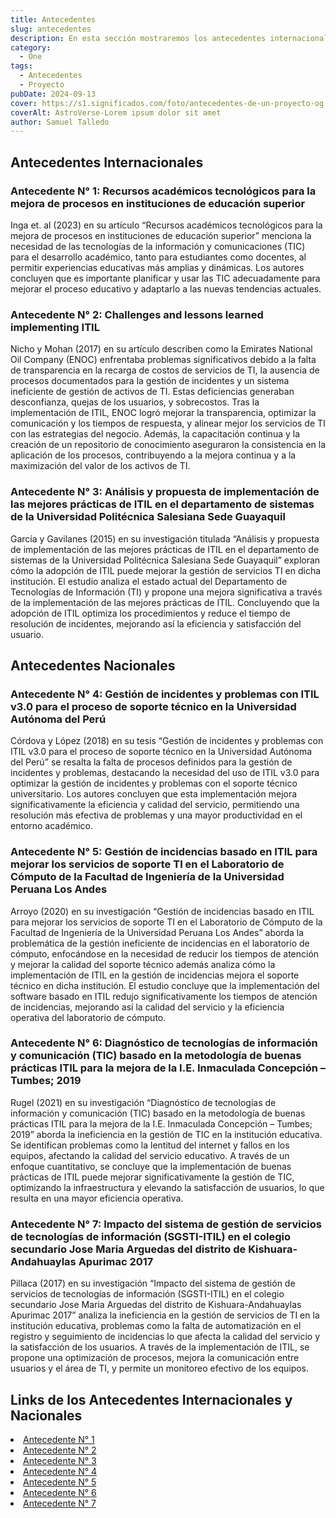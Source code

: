 ```yaml
---
title: Antecedentes
slug: antecedentes
description: En esta sección mostraremos los antecedentes internacionales y nacionales investigados
category:
  - One
tags:
  - Antecedentes
  - Proyecto
pubDate: 2024-09-13
cover: https://s1.significados.com/foto/antecedentes-de-un-proyecto-og.jpg
coverAlt: AstroVerse-Lorem ipsum dolor sit amet
author: Samuel Talledo
---
```


## Antecedentes Internacionales

### Antecedente N° 1: Recursos académicos tecnológicos para la mejora de procesos en instituciones de educación superior

Inga et. al (2023) en su artículo “Recursos académicos tecnológicos para la mejora de procesos en instituciones de educación superior” menciona la necesidad de las tecnologías de la información y comunicaciones (TIC) para el desarrollo académico, tanto para estudiantes como docentes, al permitir experiencias educativas más amplias y dinámicas. Los autores concluyen que es importante planificar y usar las TIC adecuadamente para mejorar el proceso educativo y adaptarlo a las nuevas tendencias actuales.

### Antecedente N° 2: Challenges and lessons learned implementing ITIL

Nicho y Mohan (2017) en su artículo describen como la Emirates National Oil Company (ENOC) enfrentaba problemas significativos debido a la falta de transparencia en la recarga de costos de servicios de TI, la ausencia de procesos documentados para la gestión de incidentes y un sistema ineficiente de gestión de activos de TI. Estas deficiencias generaban desconfianza, quejas de los usuarios, y sobrecostos. Tras la implementación de ITIL, ENOC logró mejorar la transparencia, optimizar la comunicación y los tiempos de respuesta, y alinear mejor los servicios de TI con las estrategias del negocio. Además, la capacitación continua y la creación de un repositorio de conocimiento aseguraron la consistencia en la aplicación de los procesos, contribuyendo a la mejora continua y a la maximización del valor de los activos de TI​.

### Antecedente N° 3: Análisis y propuesta de implementación de las mejores prácticas de ITIL en el departamento de sistemas de la Universidad Politécnica Salesiana Sede Guayaquil

García y Gavilanes (2015) en su investigación titulada “Análisis y propuesta de implementación de las mejores prácticas de ITIL en el departamento de sistemas de la Universidad Politécnica Salesiana Sede Guayaquil” exploran cómo la adopción de ITIL puede mejorar la gestión de servicios TI en dicha institución. El estudio analiza el estado actual del Departamento de Tecnologías de Información (TI) y propone una mejora significativa a través de la implementación de las mejores prácticas de ITIL. Concluyendo que la adopción de ITIL optimiza los procedimientos y reduce el tiempo de resolución de incidentes, mejorando así la eficiencia y satisfacción del usuario.​

## Antecedentes Nacionales

### Antecedente N° 4: Gestión de incidentes y problemas con ITIL v3.0 para el proceso de soporte técnico en la Universidad Autónoma del Perú

Córdova y López (2018) en su tesis “Gestión de incidentes y problemas con ITIL v3.0 para el proceso de soporte técnico en la Universidad Autónoma del Perú” se resalta la falta de procesos definidos para la gestión de incidentes y problemas, destacando la necesidad del uso de ITIL v3.0 para optimizar la gestión de incidentes y problemas con el soporte técnico universitario. Los autores concluyen que esta implementación mejora significativamente la eficiencia y calidad del servicio, permitiendo una resolución más efectiva de problemas y una mayor productividad en el entorno académico.

### Antecedente N° 5: Gestión de incidencias basado en ITIL para mejorar los servicios de soporte TI en el Laboratorio de Cómputo de la Facultad de Ingeniería de la Universidad Peruana Los Andes

Arroyo (2020) en su investigación “Gestión de incidencias basado en ITIL para mejorar los servicios de soporte TI en el Laboratorio de Cómputo de la Facultad de Ingeniería de la Universidad Peruana Los Andes” aborda la problemática de la gestión ineficiente de incidencias en el laboratorio de cómputo, enfocándose en la necesidad de reducir los tiempos de atención y mejorar la calidad del soporte técnico además analiza cómo la implementación de ITIL en la gestión de incidencias mejora el soporte técnico en dicha institución. El estudio concluye que la implementación del software basado en ITIL redujo significativamente los tiempos de atención de incidencias, mejorando así la calidad del servicio y la eficiencia operativa del laboratorio de cómputo.

### Antecedente N° 6: Diagnóstico de tecnologías de información y comunicación (TIC) basado en la metodología de buenas prácticas ITIL para la mejora de la I.E. Inmaculada Concepción – Tumbes; 2019

Rugel (2021) en su investigación “Diagnóstico de tecnologías de información y comunicación (TIC) basado en la metodología de buenas prácticas ITIL para la mejora de la I.E. Inmaculada Concepción – Tumbes; 2019” aborda la ineficiencia en la gestión de TIC en la institución educativa. Se identifican problemas como la lentitud del internet y fallos en los equipos, afectando la calidad del servicio educativo. A través de un enfoque cuantitativo, se concluye que la implementación de buenas prácticas de ITIL puede mejorar significativamente la gestión de TIC, optimizando la infraestructura y elevando la satisfacción de usuarios, lo que resulta en una mayor eficiencia operativa.

### Antecedente N° 7: Impacto del sistema de gestión de servicios de tecnologías de información (SGSTI-ITIL) en el colegio secundario Jose Maria Arguedas del distrito de Kishuara-Andahuaylas Apurimac 2017

Pillaca (2017) en su investigación “Impacto del sistema de gestión de servicios de tecnologías de información (SGSTI-ITIL) en el colegio secundario Jose Maria Arguedas del distrito de Kishuara-Andahuaylas Apurimac 2017” analiza la ineficiencia en la gestión de servicios de TI en la institución educativa, problemas como la falta de automatización en el registro y seguimiento de incidencias lo que afecta la calidad del servicio y la satisfacción de los usuarios. A través de la implementación de ITIL, se propone una optimización de procesos, mejora la comunicación entre usuarios y el área de TI, y permite un monitoreo efectivo de los equipos.

## Links de los Antecedentes Internacionales y Nacionales

<li><a href="https://drive.google.com/file/d/1sKA8_Ox4aEZrS_ImOev2bsPZ3NjwpQAn/view?usp=sharing" target="_blank">Antecedente N° 1</a></li>

<li><a href="https://drive.google.com/file/d/1RoWC6G8vuUVnHrevmkqRNgFhr3Tyu5MR/view?usp=sharing" target="_blank">Antecedente N° 2</a></li>

<li><a href="https://drive.google.com/file/d/1eLfH3o6NuAGAwiag9BkuXHQHYXTzHuc6/view?usp=sharing" target="_blank">Antecedente N° 3</a></li>

<li><a href="https://drive.google.com/file/d/1FuVG3yoqCbWD0GiDmJbWuOVH8HW7pWl_/view?usp=sharing" target="_blank">Antecedente N° 4</a></li>

<li><a href="https://drive.google.com/file/d/1WVJp3y6IP6HDElF4LkijN10uKujzPb2Y/view?usp=sharing" target="_blank">Antecedente N° 5</a></li>

<li><a href="https://drive.google.com/file/d/1ZDMy5v8-Yhxl3eX9YD5R5WT-zXz-BGlC/view?usp=sharing" target="_blank">Antecedente N° 6</a></li>

<li><a href="https://drive.google.com/file/d/1h-7dh6Z20S6pjtgAzzlSCAw5q8lYKaOY/view?usp=sharing" target="_blank">Antecedente N° 7</a></li>